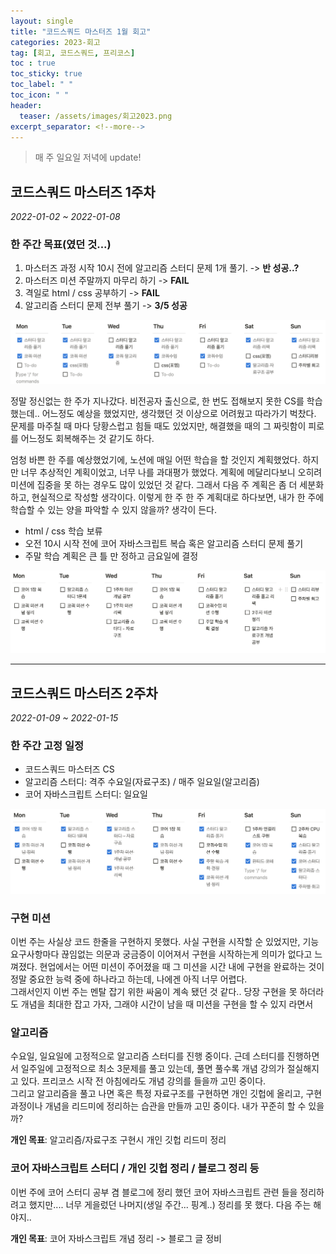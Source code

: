 ```yaml
---
layout: single
title: "코드스쿼드 마스터즈 1월 회고"
categories: 2023-회고
tag: [회고, 코드스쿼드, 프리코스]
toc : true
toc_sticky: true
toc_label: " "
toc_icon: " " 
header:
  teaser: /assets/images/회고2023.png
excerpt_separator: <!--more-->
---
```


> 매 주 일요일 저녁에 update!

## 코드스쿼드 마스터즈 1주차

*2022-01-02 ~ 2022-01-08*

### 한 주간 목표(였던 것...)

1. 마스터즈 과정 시작 10시 전에 알고리즘 스터디 문제 1개 풀기. -> **반 성공..?**
2. 마스터즈 미션 주말까지 마무리 하기 -> **FAIL**
3. 격일로 html / css 공부하기 -> **FAIL**
4. 알고리즘 스터디 문제 전부 풀기 -> **3/5 성공**

![1월 1주차](https://github.com/sjuhan123/TIL/blob/master/assets/images/1%EC%9B%941%EC%A3%BC%EC%B0%A8.png?raw=true)

정말 정신없는 한 주가 지나갔다. 비전공자 출신으로, 한 번도 접해보지 못한 CS를 학습했는데.. 어느정도 예상을 했었지만, 생각했던 것 이상으로 어려웠고 따라가기 벅찼다. 문제를 마주칠 때 마다 당황스럽고 힘들 때도 있었지만, 해결했을 때의 그 짜릿함이 피로를 어느정도 회복해주는 것 같기도 하다.
  
엄청 바쁜 한 주를 예상했었기에, 노션에 매일 어떤 학습을 할 것인지 계획했었다. 하지만 너무 추상적인 계획이었고, 너무 나를 과대평가 했었다. 계획에 메달리다보니 오히려 미션에 집중을 못 하는 경우도 많이 있었던 것 같다. 그래서 다음 주 계획은 좀 더 세분화하고, 현실적으로 작성할 생각이다. 이렇게 한 주 한 주 계획대로 하다보면, 내가 한 주에 학습할 수 있는 양을 파악할 수 있지 않을까? 생각이 든다.  

- html / css 학습 보류
- 오전 10시 시작 전에 코어 자바스크립트 복습 혹은 알고리즘 스터디 문제 풀기
- 주말 학습 계획은 큰 틀 만 정하고 금요일에 결정

![1월 2주차 목표](https://github.com/sjuhan123/TIL/blob/master/assets/images/1%EC%9B%942%EC%A3%BC%EC%B0%A8%EB%AA%A9%ED%91%9C.png?raw=true)

---

## 코드스쿼드 마스터즈 2주차

*2022-01-09 ~ 2022-01-15*

### 한 주간 고정 일정

- 코드스쿼드 마스터즈 CS
- 알고리즘 스터디: 격주 수요일(자료구조) / 매주 일요일(알고리즘)
- 코어 자바스크립트 스터디: 일요일

![1월 2주차](https://github.com/sjuhan123/TIL/blob/master/assets/images/1%EC%9B%94%202%EC%A3%BC%EC%B0%A8.png?raw=true)

### 구현 미션

이번 주는 사실상 코드 한줄을 구현하지 못했다. 사실 구현을 시작할 순 있었지만, 기능 요구사항마다 끊임없는 의문과 궁금증이 이어져서 구현을 시작하는게 의미가 없다고 느껴졌다. 현업에서는 어떤 미션이 주어졌을 때 그 미션을 시간 내에 구현을 완료하는 것이 정말 중요한 능력 중에 하나라고 하는데, 나에겐 아직 너무 어렵다.  
그래서인지 이번 주는 멘탈 잡기 위한 싸움이 계속 됐던 것 같다.. 당장 구현을 못 하더라도 개념을 최대한 잡고 가자, 그래야 시간이 남을 때 미션을 구현을 할 수 있지 라면서

### 알고리즘

수요일, 일요일에 고정적으로 알고리즘 스터디를 진행 중이다. 근데 스터디를 진행하면서 일주일에 고정적으로 최소 3문제를 풀고 있는데, 풀면 풀수록 개념 강의가 절실해지고 있다. 프리코스 시작 전 아침에라도 개념 강의를 들을까 고민 중이다.  
그리고 알고리즘을 풀고 나면 혹은 특정 자료구조를 구현하면 개인 깃헙에 올리고, 구현 과정이나 개념을 리드미에 정리하는 습관을 만들까 고민 중이다. 내가 꾸준히 할 수 있을까?
  
<b>개인 목표</b>: 알고리즘/자료구조 구현시 개인 깃헙 리드미 정리

### 코어 자바스크립트 스터디 / 개인 깃헙 정리 / 블로그 정리 등

이번 주에 코어 스터디 공부 겸 블로그에 정리 했던 코어 자바스크립트 관련 들을 정리하려고 했지만.... 너무 게을렀던 나머지(생일 주간... 핑계..) 정리를 못 했다. 다음 주는 해야지..
  
<b>개인 목표</b>: 코어 자바스크립트 개념 정리 -> 블로그 글 정비




<!--more-->